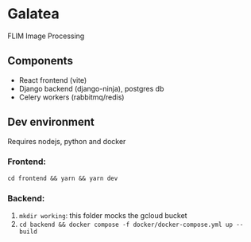 # Galatea

FLIM Image Processing

## Components

- React frontend (vite)
- Django backend (django-ninja), postgres db
- Celery workers (rabbitmq/redis)

## Dev environment

Requires nodejs, python and docker

### Frontend:

`cd frontend && yarn && yarn dev`

### Backend:

1. `mkdir working`: this folder mocks the gcloud bucket
2. `cd backend && docker compose -f docker/docker-compose.yml up --build`
